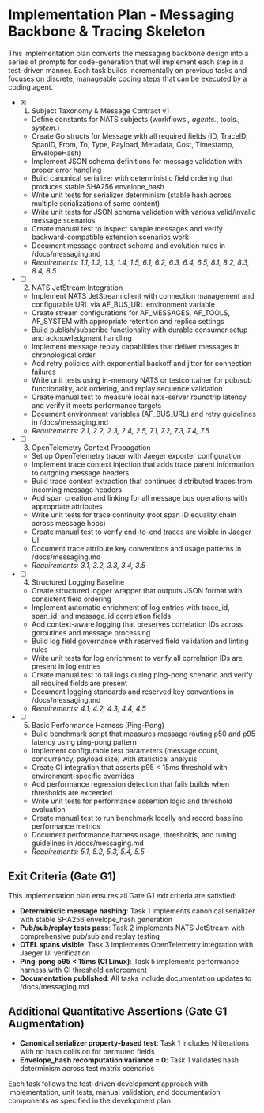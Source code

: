 # Implementation Plan - Messaging Backbone & Tracing Skeleton

This implementation plan converts the messaging backbone design into a series of prompts for code-generation that will implement each step in a test-driven manner. Each task builds incrementally on previous tasks and focuses on discrete, manageable coding steps that can be executed by a coding agent.

- [x] 1. Subject Taxonomy & Message Contract v1










  - Define constants for NATS subjects (workflows.*, agents.*, tools.*, system.*)
  - Create Go structs for Message with all required fields (ID, TraceID, SpanID, From, To, Type, Payload, Metadata, Cost, Timestamp, EnvelopeHash)
  - Implement JSON schema definitions for message validation with proper error handling
  - Build canonical serializer with deterministic field ordering that produces stable SHA256 envelope_hash
  - Write unit tests for serializer determinism (stable hash across multiple serializations of same content)
  - Write unit tests for JSON schema validation with various valid/invalid message scenarios
  - Create manual test to inspect sample messages and verify backward-compatible extension scenarios work
  - Document message contract schema and evolution rules in /docs/messaging.md
  - _Requirements: 1.1, 1.2, 1.3, 1.4, 1.5, 6.1, 6.2, 6.3, 6.4, 6.5, 8.1, 8.2, 8.3, 8.4, 8.5_

- [ ] 2. NATS JetStream Integration  
  - Implement NATS JetStream client with connection management and configurable URL via AF_BUS_URL environment variable
  - Create stream configurations for AF_MESSAGES, AF_TOOLS, AF_SYSTEM with appropriate retention and replica settings
  - Build publish/subscribe functionality with durable consumer setup and acknowledgment handling
  - Implement message replay capabilities that deliver messages in chronological order
  - Add retry policies with exponential backoff and jitter for connection failures
  - Write unit tests using in-memory NATS or testcontainer for pub/sub functionality, ack ordering, and replay sequence validation
  - Create manual test to measure local nats-server roundtrip latency and verify it meets performance targets
  - Document environment variables (AF_BUS_URL) and retry guidelines in /docs/messaging.md
  - _Requirements: 2.1, 2.2, 2.3, 2.4, 2.5, 7.1, 7.2, 7.3, 7.4, 7.5_

- [ ] 3. OpenTelemetry Context Propagation
  - Set up OpenTelemetry tracer with Jaeger exporter configuration
  - Implement trace context injection that adds trace parent information to outgoing message headers
  - Build trace context extraction that continues distributed traces from incoming message headers  
  - Add span creation and linking for all message bus operations with appropriate attributes
  - Write unit tests for trace continuity (root span ID equality chain across message hops)
  - Create manual test to verify end-to-end traces are visible in Jaeger UI
  - Document trace attribute key conventions and usage patterns in /docs/messaging.md
  - _Requirements: 3.1, 3.2, 3.3, 3.4, 3.5_

- [ ] 4. Structured Logging Baseline
  - Create structured logger wrapper that outputs JSON format with consistent field ordering
  - Implement automatic enrichment of log entries with trace_id, span_id, and message_id correlation fields
  - Add context-aware logging that preserves correlation IDs across goroutines and message processing
  - Build log field governance with reserved field validation and linting rules
  - Write unit tests for log enrichment to verify all correlation IDs are present in log entries
  - Create manual test to tail logs during ping-pong scenario and verify all required fields are present
  - Document logging standards and reserved key conventions in /docs/messaging.md
  - _Requirements: 4.1, 4.2, 4.3, 4.4, 4.5_

- [ ] 5. Basic Performance Harness (Ping-Pong)
  - Build benchmark script that measures message routing p50 and p95 latency using ping-pong pattern
  - Implement configurable test parameters (message count, concurrency, payload size) with statistical analysis
  - Create CI integration that asserts p95 < 15ms threshold with environment-specific overrides
  - Add performance regression detection that fails builds when thresholds are exceeded
  - Write unit tests for performance assertion logic and threshold evaluation
  - Create manual test to run benchmark locally and record baseline performance metrics
  - Document performance harness usage, thresholds, and tuning guidelines in /docs/messaging.md
  - _Requirements: 5.1, 5.2, 5.3, 5.4, 5.5_

## Exit Criteria (Gate G1)

This implementation plan ensures all Gate G1 exit criteria are satisfied:

- **Deterministic message hashing**: Task 1 implements canonical serializer with stable SHA256 envelope_hash generation
- **Pub/sub/replay tests pass**: Task 2 implements NATS JetStream with comprehensive pub/sub and replay testing  
- **OTEL spans visible**: Task 3 implements OpenTelemetry integration with Jaeger UI verification
- **Ping-pong p95 < 15ms (CI Linux)**: Task 5 implements performance harness with CI threshold enforcement
- **Documentation published**: All tasks include documentation updates to /docs/messaging.md

## Additional Quantitative Assertions (Gate G1 Augmentation)

- **Canonical serializer property-based test**: Task 1 includes N iterations with no hash collision for permuted fields
- **Envelope_hash recomputation variance = 0**: Task 1 validates hash determinism across test matrix scenarios

Each task follows the test-driven development approach with implementation, unit tests, manual validation, and documentation components as specified in the development plan.